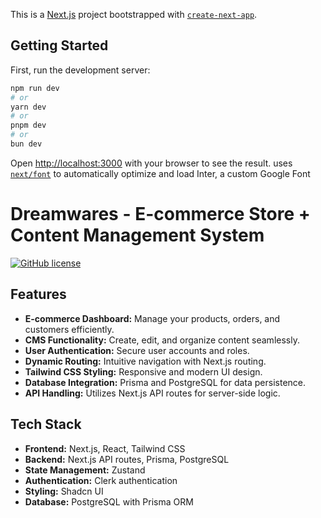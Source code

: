 This is a [Next.js](https://nextjs.org/) project bootstrapped with [`create-next-app`](https://github.com/vercel/next.js/tree/canary/packages/create-next-app).

## Getting Started

First, run the development server:

```bash
npm run dev
# or
yarn dev
# or
pnpm dev
# or
bun dev
```

Open [http://localhost:3000](http://localhost:3000) with your browser to see the result.
uses [`next/font`](https://nextjs.org/docs/basic-features/font-optimization) to automatically optimize and load Inter, a custom Google Font

# Dreamwares - E-commerce Store + Content Management System 

[![GitHub license](https://img.shields.io/github/license/YourUsername/YourRepository)](https://github.com/YourUsername/YourRepository/blob/main/LICENSE)

## Features

- **E-commerce Dashboard:** Manage your products, orders, and customers efficiently.
- **CMS Functionality:** Create, edit, and organize content seamlessly.
- **User Authentication:** Secure user accounts and roles.
- **Dynamic Routing:** Intuitive navigation with Next.js routing.
- **Tailwind CSS Styling:** Responsive and modern UI design.
- **Database Integration:** Prisma and PostgreSQL for data persistence.
- **API Handling:** Utilizes Next.js API routes for server-side logic.

## Tech Stack

- **Frontend:** Next.js, React, Tailwind CSS
- **Backend:** Next.js API routes, Prisma, PostgreSQL
- **State Management:** Zustand
- **Authentication:** Clerk authentication
- **Styling:** Shadcn UI
- **Database:** PostgreSQL with Prisma ORM
